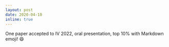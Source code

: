 ```yaml
---
layout: post
date: 2020-04-10
inline: true
---
```


One paper accepted to IV 2022, oral presentation, top 10% with Markdown emoji! :smile:
